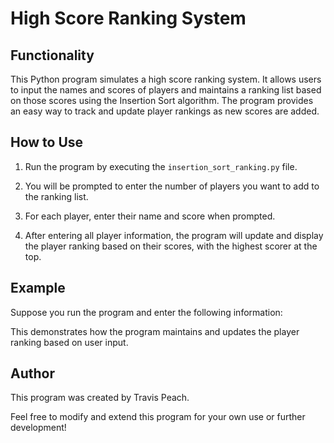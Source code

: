 # High Score Ranking System

## Functionality
This Python program simulates a high score ranking system. It allows users to input the names and scores of players and maintains a ranking list based on those scores using the Insertion Sort algorithm. The program provides an easy way to track and update player rankings as new scores are added.

## How to Use
1. Run the program by executing the `insertion_sort_ranking.py` file.

2. You will be prompted to enter the number of players you want to add to the ranking list.

3. For each player, enter their name and score when prompted.

4. After entering all player information, the program will update and display the player ranking based on their scores, with the highest scorer at the top.

## Example
Suppose you run the program and enter the following information:
<!--
Enter the number of players: 4

Enter the name of Player 1: Alice
Enter the score of Player 1: 850

Enter the name of Player 2: Bob
Enter the score of Player 2: 720

Enter the name of Player 3: Charlie
Enter the score of Player 3: 950

Enter the name of Player 4: David
Enter the score of Player 4: 620
"""
-->

This demonstrates how the program maintains and updates the player ranking based on user input.

## Author
This program was created by Travis Peach.

Feel free to modify and extend this program for your own use or further development!
